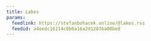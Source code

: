```yaml
---
title: Lakes
params:
  feedlink: https://stefanbohacek.online/@lakes.rss
  feedid: a4eedc16114c0b0a16a2d1287ba00be8
---
```

